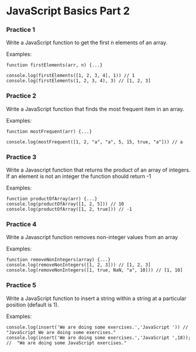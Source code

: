 # JavaScript Basics Part 2

### Practice 1

Write a JavaScript function to get the first n elements of an array. 

Examples:
```
function firstElements(arr, n) {...}

console.log(firstElements([1, 2, 3, 4], 1)) // 1
console.log(firstElements(1, 2, 3, 4), 3) // [1, 2, 3]
```

### Practice 2

Write a JavaScript function that finds the most frequent item in an array. 

Examples:
```
function mostFrequent(arr) {...}

console.log(mostFrequent([1, 2, "a", "a", 5, 15, true, "a"])) // a
```

### Practice 3

Write a Javascript function that returns the product of an array of integers. If an element is not an integer the function should return -1

Examples:
```
function productOfArray(arr) {...}
console.log(productOfArray([1, 2, 5])) // 10
console.log(productOfArray([1, 2, true])) // -1
```

### Practice 4

Write a Javascript function removes non-integer values from an array

Examples:
```
function removeNonIntegers(array) {...}
console.log(removeNonIntegers([1, 2, 3])) // [1, 2, 3]
console.log(removeNonIntegers([1, true, NaN, "a", 10])) // [1, 10]
```

### Practice 5

Write a JavaScript function to insert a string within a string at a particular position (default is 1).

Examples:
```
console.log(insert('We are doing some exercises.','JavaScript ')) //  "JavaScript We are doing some exercises." 
console.log(insert('We are doing some exercises.','JavaScript ',18)); //  "We are doing some JavaScript exercises."
```